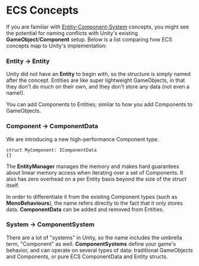 # ECS Concepts
If you are familiar with [Entity-Component-System](https://en.wikipedia.org/wiki/Entity%E2%80%93component%E2%80%93system) concepts, you might see the potential for naming conflicts with Unity's existing __GameObject__/__Component__ setup. Below is a list comparing how ECS concepts map to Unity's implementation:

### Entity → Entity
Unity did not have an __Entity__ to begin with, so the structure is simply named after the concept. Entities are like super lightweight GameObjects, in that they don't do much on their own, and they don't store any data (not even a name!).

You can add Components to Entities; similar to how you add Components to GameObjects.

### Component → ComponentData
We are introducing a new high-performance Component type. 

```
struct MyComponent: IComponentData
{} 
```

The __EntityManager__ manages the memory and makes hard guarantees about linear memory access when iterating over a set of Components. It also has zero overhead on a per Entity basis beyond the size of the struct itself.

In order to differentiate it from the existing Component types (such as __MonoBehaviours__), the name refers directly to the fact that it only stores data. __ComponentData__ can be added and removed from Entities.

### System → ComponentSystem
There are a lot of "systems" in Unity, so the name includes the umbrella term, "Component" as well. __ComponentSystems__ define your game's behavior, and can operate on several types of data: traditional GameObjects and Components, or pure ECS ComponentData and Entity structs.
